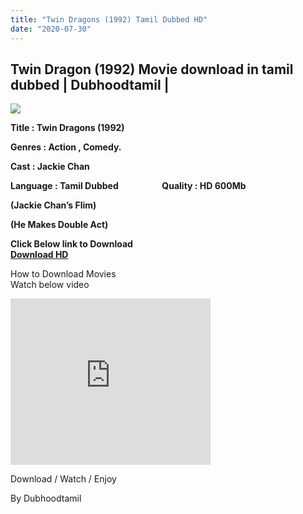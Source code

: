 ```yaml
---
title: "Twin Dragons (1992) Tamil Dubbed HD"
date: "2020-07-30"
---
```


## Twin Dragon (1992) Movie download in tamil dubbed | Dubhoodtamil |

[![](https://1.bp.blogspot.com/-EOpwdPwqVb8/XrtVKUsdcUI/AAAAAAAABHo/RhO6GjWBbqIfooui-k3Y5shoFD7MhuTGQCNcBGAsYHQ/s320/images{6a9242ac63492b6a27eb196a6e17803ac8b6d8f05d0536ef84b9c25d26eb437e}2B{6a9242ac63492b6a27eb196a6e17803ac8b6d8f05d0536ef84b9c25d26eb437e}252834{6a9242ac63492b6a27eb196a6e17803ac8b6d8f05d0536ef84b9c25d26eb437e}2529.jpeg)](https://1.bp.blogspot.com/-EOpwdPwqVb8/XrtVKUsdcUI/AAAAAAAABHo/RhO6GjWBbqIfooui-k3Y5shoFD7MhuTGQCNcBGAsYHQ/s1600/images{6a9242ac63492b6a27eb196a6e17803ac8b6d8f05d0536ef84b9c25d26eb437e}2B{6a9242ac63492b6a27eb196a6e17803ac8b6d8f05d0536ef84b9c25d26eb437e}252834{6a9242ac63492b6a27eb196a6e17803ac8b6d8f05d0536ef84b9c25d26eb437e}2529.jpeg)

 **Title : Twin Dragons (1992)**

 **Genres : Action , Comedy.** 

 **Cast : Jackie Chan** 

**Language : Tamil Dubbed                     Quality : HD 600Mb** 

**(Jackie Chan’s Flim)**

**(He Makes Double Act)**

**Click Below link to Download**  
**[Download HD](https://oncehelp.com/Twin-Dragons-1992)**  
  
How to Download Movies  
Watch below video

<iframe allowfullscreen class="YOUTUBE-iframe-video" data-thumbnail-src="https://i.ytimg.com/vi/bSAeRSmmXrA/0.jpg" frameborder="0" height="266" src="https://www.youtube.com/embed/bSAeRSmmXrA?feature=player_embedded" width="320"></iframe>

  
Download / Watch / Enjoy  
  
  

By Dubhoodtamil
